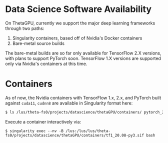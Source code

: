 
# Data Science Software Availability

On ThetaGPU, currently we support the major deep learning frameworks through two paths: 
1. Singularity containers, based off of Nvidia's Docker containers
2. Bare-metal source builds

The bare-metal builds are so far only available for TensorFlow 2.X versions, with plans to
support PyTorch soon.  TensorFlow 1.X versions are supported only via Nvidia's containers at this time.

# Containers

As of now, the Nvidia containers with TensorFlow 1.x, 2.x, and PyTorch built against `cuda11`, `cudnn8` are available in Singularity format here:

```bash
$ ls /lus/theta-fs0/projects/datascience/thetaGPU/containers/ pytorch_20.08-py3.sif  tf1_20.08-py3.sif  tf2_20.08-py3.sif
```

Execute a container interactively via:
```
$ singularity exec --nv -B /lus:/lus/lus/theta-fs0/projects/datascience/thetaGPU/containers/tf1_20.08-py3.sif bash
```

